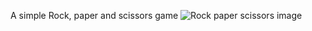 A simple Rock, paper and scissors game
![Rock paper scissors image](./img/Rock-paper-scissors.svg.png)
